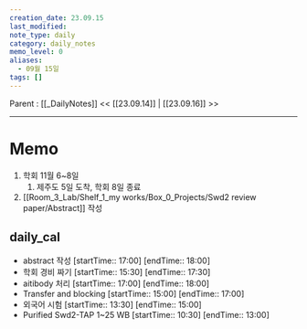 ```yaml
---
creation_date: 23.09.15
last_modified: 
note_type: daily
category: daily_notes
memo_level: 0
aliases:
  - 09월 15일
tags: []
---
```

Parent : [[_DailyNotes]]
<< [[23.09.14]] | [[23.09.16]] >>

---
# Memo
1.  학회 11월 6~8일
	1. 제주도 5일 도착, 학회 8일 종료
2. [[Room_3_Lab/Shelf_1_my works/Box_0_Projects/Swd2 review paper/Abstract]] 작성

## daily_cal
-  abstract 작성 [startTime:: 17:00]  [endTime:: 18:00]
-  학회 경비 짜기 [startTime:: 15:30]  [endTime:: 17:30]
-  aitibody 처리 [startTime:: 17:00]  [endTime:: 18:00]
-  Transfer and blocking [startTime:: 15:00]  [endTime:: 17:00]
-  외국어 시험 [startTime:: 13:30]  [endTime:: 15:00]
-  Purified Swd2-TAP 1~25 WB [startTime:: 10:30]  [endTime:: 13:00]
